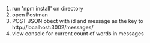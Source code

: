 1. run 'npm install' on directory
2. open Postman
3. POST JSON obect with id and message as the key to http://localhost:3002/messages/
4. view console for current count of words in messages
